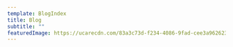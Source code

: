 ```yaml
---
template: BlogIndex
title: Blog
subtitle: ""
featuredImage: https://ucarecdn.com/83a3c73d-f234-4086-9fad-cee3a9626230/
---
```

